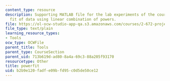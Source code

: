 ```yaml
---
content_type: resource
description: Supporting MATLAB file for the lab experiments of the course. Least square
  fit of data using linear combination of powers.
file: https://ol-ocw-studio-app-qa.s3.amazonaws.com/courses/2-672-project-laboratory-spring-2009/b2b9e120fadfe09bfd95c0d5de50ce12_powerfit.m
file_type: text/plain
learning_resource_types:
- Tools
ocw_type: OCWFile
parent_title: Tools
parent_type: CourseSection
parent_uid: 713b619d-ad80-8a4a-69c3-88a205f93170
resourcetype: Other
title: powerfit
uid: b2b9e120-fadf-e09b-fd95-c0d5de50ce12
---
```

